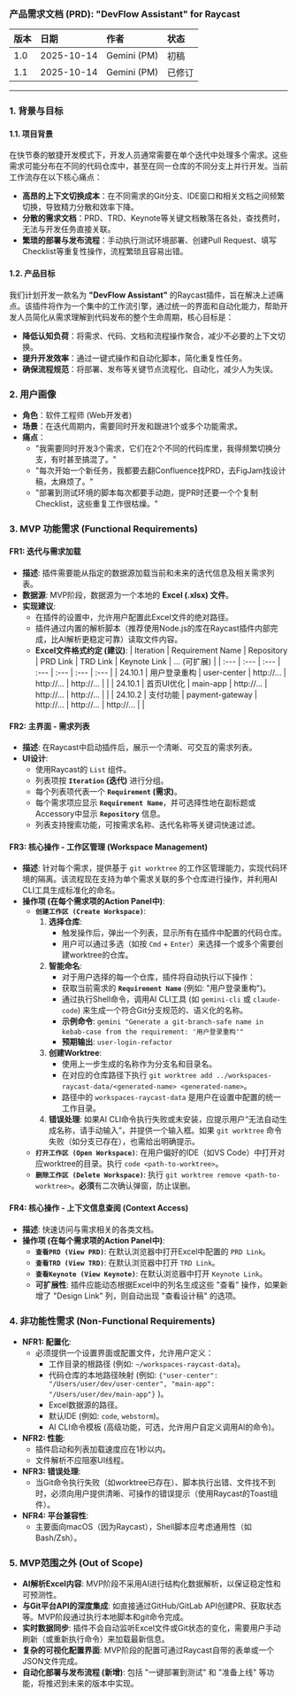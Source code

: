 ### **产品需求文档 (PRD): "DevFlow Assistant" for Raycast**

| **版本** | **日期** | **作者** | **状态** |
| :--- | :--- | :--- | :--- |
| 1.0 | 2025-10-14 | Gemini (PM) | 初稿 |
| 1.1 | 2025-10-14 | Gemini (PM) | 已修订 |

---

### **1. 背景与目标**

#### **1.1. 项目背景**
在快节奏的敏捷开发模式下，开发人员通常需要在单个迭代中处理多个需求。这些需求可能分布在不同的代码仓库中，甚至在同一仓库的不同分支上并行开发。当前工作流存在以下核心痛点：
*   **高昂的上下文切换成本**：在不同需求的Git分支、IDE窗口和相关文档之间频繁切换，导致精力分散和效率下降。
*   **分散的需求文档**：PRD、TRD、Keynote等关键文档散落在各处，查找费时，无法与开发任务直接关联。
*   **繁琐的部署与发布流程**：手动执行测试环境部署、创建Pull Request、填写Checklist等重复性操作，流程繁琐且容易出错。

#### **1.2. 产品目标**
我们计划开发一款名为 **"DevFlow Assistant"** 的Raycast插件，旨在解决上述痛点。该插件将作为一个集中的工作流引擎，通过统一的界面和自动化能力，帮助开发人员简化从需求理解到代码发布的整个生命周期，核心目标是：
*   **降低认知负荷**：将需求、代码、文档和流程操作聚合，减少不必要的上下文切换。
*   **提升开发效率**：通过一键式操作和自动化脚本，简化重复性任务。
*   **确保流程规范**：将部署、发布等关键节点流程化、自动化，减少人为失误。

### **2. 用户画像**

*   **角色**：软件工程师 (Web开发者)
*   **场景**：在迭代周期内，需要同时开发和跟进1个或多个功能需求。
*   **痛点**：
    *   "我需要同时开发3个需求，它们在2个不同的代码库里，我得频繁切换分支，有时甚至搞混了。"
    *   "每次开始一个新任务，我都要去翻Confluence找PRD，去FigJam找设计稿，太麻烦了。"
    *   "部署到测试环境的脚本每次都要手动跑，提PR时还要一个个复制Checklist，这些重复工作很枯燥。"

### **3. MVP 功能需求 (Functional Requirements)**

#### **FR1: 迭代与需求加载**
*   **描述**: 插件需要能从指定的数据源加载当前和未来的迭代信息及相关需求列表。
*   **数据源**: MVP阶段，数据源为一个本地的 **Excel (.xlsx) 文件**。
*   **实现建议**:
    *   在插件的设置中，允许用户配置此Excel文件的绝对路径。
    *   插件通过内置的解析脚本（推荐使用Node.js的库在Raycast插件内部完成，比AI解析更稳定可靠）读取文件内容。
    *   **Excel文件格式约定 (建议)**:
        | Iteration | Requirement Name | Repository | PRD Link | TRD Link | Keynote Link | ... (可扩展) |
        | :--- | :--- | :--- | :--- | :--- | :--- | :--- |
        | 24.10.1 | 用户登录重构 | user-center | http://... | http://... | http://... | |
        | 24.10.1 | 首页UI优化 | main-app | http://... | http://... | http://... | |
        | 24.10.2 | 支付功能 | payment-gateway | http://... | http://... | http://... | |

#### **FR2: 主界面 - 需求列表**
*   **描述**: 在Raycast中启动插件后，展示一个清晰、可交互的需求列表。
*   **UI设计**:
    *   使用Raycast的 `List` 组件。
    *   列表项按 **`Iteration` (迭代)** 进行分组。
    *   每个列表项代表一个 **`Requirement` (需求)**。
    *   每个需求项应显示 **`Requirement Name`**，并可选择性地在副标题或Accessory中显示 **`Repository`** 信息。
    *   列表支持搜索功能，可按需求名称、迭代名称等关键词快速过滤。

#### **FR3: 核心操作 - 工作区管理 (Workspace Management)**
*   **描述**: 针对每个需求，提供基于 `git worktree` 的工作区管理能力，实现代码环境的隔离。该流程现在支持为单个需求关联的多个仓库进行操作，并利用AI CLI工具生成标准化的命名。
*   **操作项 (在每个需求项的Action Panel中)**:
    *   **`创建工作区 (Create Workspace)`**:
        1.  **选择仓库**:
            *   触发操作后，弹出一个列表，显示所有在插件中配置的代码仓库。
            *   用户可以通过多选（如按 `Cmd` + `Enter`）来选择一个或多个需要创建worktree的仓库。
        2.  **智能命名**:
            *   对于用户选择的每一个仓库，插件将自动执行以下操作：
            *   获取当前需求的 **`Requirement Name`** (例如: "用户登录重构")。
            *   通过执行Shell命令，调用AI CLI工具 (如 `gemini-cli` 或 `claude-code`) 来生成一个符合Git分支规范的、语义化的名称。
            *   **示例命令**: `gemini "Generate a git-branch-safe name in kebab-case from the requirement: '用户登录重构'"`
            *   **预期输出**: `user-login-refactor`
        3.  **创建Worktree**:
            *   使用上一步生成的名称作为分支名和目录名。
            *   在对应的仓库路径下执行 `git worktree add ../workspaces-raycast-data/<generated-name> <generated-name>`。
            *   路径中的 `workspaces-raycast-data` 是用户在设置中配置的统一工作目录。
        4.  **错误处理**: 如果AI CLI命令执行失败或未安装，应提示用户“无法自动生成名称，请手动输入”，并提供一个输入框。如果 `git worktree` 命令失败（如分支已存在），也需给出明确提示。
    *   **`打开工作区 (Open Workspace)`**: 在用户偏好的IDE（如VS Code）中打开对应worktree的目录。执行 `code <path-to-worktree>`。
    *   **`删除工作区 (Delete Workspace)`**: 执行 `git worktree remove <path-to-worktree>`。**必须**有二次确认弹窗，防止误删。

#### **FR4: 核心操作 - 上下文信息查阅 (Context Access)**
*   **描述**: 快速访问与需求相关的各类文档。
*   **操作项 (在每个需求项的Action Panel中)**:
    *   **`查看PRD (View PRD)`**: 在默认浏览器中打开Excel中配置的 `PRD Link`。
    *   **`查看TRD (View TRD)`**: 在默认浏览器中打开 `TRD Link`。
    *   **`查看Keynote (View Keynote)`**: 在默认浏览器中打开 `Keynote Link`。
    *   **可扩展性**: 插件应能动态根据Excel中的列名生成这些 "查看" 操作，如果新增了 "Design Link" 列，则自动出现 "查看设计稿" 的选项。

### **4. 非功能性需求 (Non-Functional Requirements)**

*   **NFR1: 配置化**:
    *   必须提供一个设置界面或配置文件，允许用户定义：
        *   工作目录的根路径 (例如: `~/workspaces-raycast-data`)。
        *   代码仓库的本地路径映射 (例如: `{"user-center": "/Users/user/dev/user-center", "main-app": "/Users/user/dev/main-app"}` )。
        *   Excel数据源的路径。
        *   默认IDE (例如: `code`, `webstorm`)。
        *   AI CLI命令模板 (高级功能，可选，允许用户自定义调用AI的命令)。
*   **NFR2: 性能**:
    *   插件启动和列表加载速度应在1秒以内。
    *   文件解析不应阻塞UI线程。
*   **NFR3: 错误处理**:
    *   当Git命令执行失败（如worktree已存在）、脚本执行出错、文件找不到时，必须向用户提供清晰、可操作的错误提示（使用Raycast的Toast组件）。
*   **NFR4: 平台兼容性**:
    *   主要面向macOS（因为Raycast），Shell脚本应考虑通用性（如Bash/Zsh）。

### **5. MVP范围之外 (Out of Scope)**

*   **AI解析Excel内容**: MVP阶段不采用AI进行结构化数据解析，以保证稳定性和可预测性。
*   **与Git平台API的深度集成**: 如直接通过GitHub/GitLab API创建PR、获取状态等。MVP阶段通过执行本地脚本和git命令完成。
*   **实时数据同步**: 插件不会自动监听Excel文件或Git状态的变化，需要用户手动刷新（或重新执行命令）来加载最新信息。
*   **复杂的可视化配置界面**: MVP阶段的配置可通过Raycast自带的表单或一个JSON文件完成。
*   **自动化部署与发布流程 (新增)**: 包括 "一键部署到测试" 和 "准备上线" 等功能，将推迟到未来的版本中实现。

